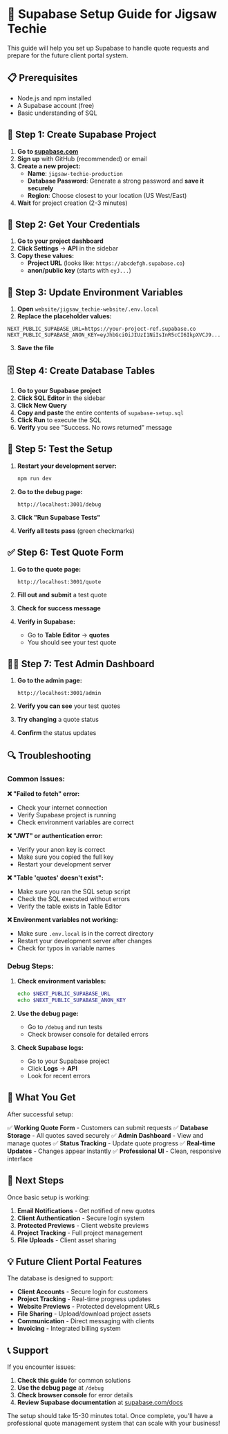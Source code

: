 # 🚀 Supabase Setup Guide for Jigsaw Techie

This guide will help you set up Supabase to handle quote requests and prepare for the future client portal system.

## 📋 Prerequisites

- Node.js and npm installed
- A Supabase account (free)
- Basic understanding of SQL

## 🔧 Step 1: Create Supabase Project

1. **Go to [supabase.com](https://supabase.com)**
2. **Sign up** with GitHub (recommended) or email
3. **Create a new project:**
   - **Name**: `jigsaw-techie-production`
   - **Database Password**: Generate a strong password and **save it securely**
   - **Region**: Choose closest to your location (US West/East)
4. **Wait** for project creation (2-3 minutes)

## 🔑 Step 2: Get Your Credentials

1. **Go to your project dashboard**
2. **Click Settings** → **API** in the sidebar
3. **Copy these values:**
   - **Project URL** (looks like: `https://abcdefgh.supabase.co`)
   - **anon/public key** (starts with `eyJ...`)

## 📝 Step 3: Update Environment Variables

1. **Open** `website/jigsaw_techie-website/.env.local`
2. **Replace the placeholder values:**

```env
NEXT_PUBLIC_SUPABASE_URL=https://your-project-ref.supabase.co
NEXT_PUBLIC_SUPABASE_ANON_KEY=eyJhbGciOiJIUzI1NiIsInR5cCI6IkpXVCJ9...
```

3. **Save the file**

## 🗄️ Step 4: Create Database Tables

1. **Go to your Supabase project**
2. **Click SQL Editor** in the sidebar
3. **Click New Query**
4. **Copy and paste** the entire contents of `supabase-setup.sql`
5. **Click Run** to execute the SQL
6. **Verify** you see "Success. No rows returned" message

## 🧪 Step 5: Test the Setup

1. **Restart your development server:**
   ```bash
   npm run dev
   ```

2. **Go to the debug page:**
   ```
   http://localhost:3001/debug
   ```

3. **Click "Run Supabase Tests"**
4. **Verify all tests pass** (green checkmarks)

## ✅ Step 6: Test Quote Form

1. **Go to the quote page:**
   ```
   http://localhost:3001/quote
   ```

2. **Fill out and submit** a test quote
3. **Check for success message**
4. **Verify in Supabase:**
   - Go to **Table Editor** → **quotes**
   - You should see your test quote

## 👨‍💼 Step 7: Test Admin Dashboard

1. **Go to the admin page:**
   ```
   http://localhost:3001/admin
   ```

2. **Verify you can see** your test quotes
3. **Try changing** a quote status
4. **Confirm** the status updates

## 🔍 Troubleshooting

### Common Issues:

**❌ "Failed to fetch" error:**
- Check your internet connection
- Verify Supabase project is running
- Check environment variables are correct

**❌ "JWT" or authentication error:**
- Verify your anon key is correct
- Make sure you copied the full key
- Restart your development server

**❌ "Table 'quotes' doesn't exist":**
- Make sure you ran the SQL setup script
- Check the SQL executed without errors
- Verify the table exists in Table Editor

**❌ Environment variables not working:**
- Make sure `.env.local` is in the correct directory
- Restart your development server after changes
- Check for typos in variable names

### Debug Steps:

1. **Check environment variables:**
   ```bash
   echo $NEXT_PUBLIC_SUPABASE_URL
   echo $NEXT_PUBLIC_SUPABASE_ANON_KEY
   ```

2. **Use the debug page:**
   - Go to `/debug` and run tests
   - Check browser console for detailed errors

3. **Check Supabase logs:**
   - Go to your Supabase project
   - Click **Logs** → **API**
   - Look for recent errors

## 🎯 What You Get

After successful setup:

✅ **Working Quote Form** - Customers can submit requests
✅ **Database Storage** - All quotes saved securely
✅ **Admin Dashboard** - View and manage quotes
✅ **Status Tracking** - Update quote progress
✅ **Real-time Updates** - Changes appear instantly
✅ **Professional UI** - Clean, responsive interface

## 🚀 Next Steps

Once basic setup is working:

1. **Email Notifications** - Get notified of new quotes
2. **Client Authentication** - Secure login system
3. **Protected Previews** - Client website previews
4. **Project Tracking** - Full project management
5. **File Uploads** - Client asset sharing

## 💡 Future Client Portal Features

The database is designed to support:

- **Client Accounts** - Secure login for customers
- **Project Tracking** - Real-time progress updates
- **Website Previews** - Protected development URLs
- **File Sharing** - Upload/download project assets
- **Communication** - Direct messaging with clients
- **Invoicing** - Integrated billing system

## 📞 Support

If you encounter issues:

1. **Check this guide** for common solutions
2. **Use the debug page** at `/debug`
3. **Check browser console** for error details
4. **Review Supabase documentation** at [supabase.com/docs](https://supabase.com/docs)

The setup should take 15-30 minutes total. Once complete, you'll have a professional quote management system that can scale with your business!
